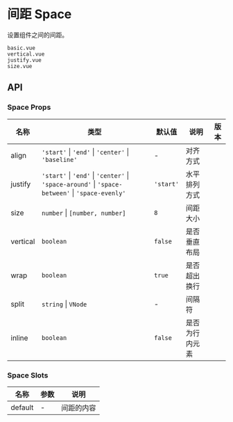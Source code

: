 # 间距 Space

设置组件之间的间距。

```demo
basic.vue
vertical.vue
justify.vue
size.vue
```

## API

### Space Props
| 名称 | 类型 | 默认值 | 说明 | 版本 |
| --- | --- | --- | --- | --- |
| align | `'start'` \| `'end'` \| `'center'` \| `'baseline'` | - | 对齐方式 | |
| justify | `'start'` \| `'end'` \| `'center'` \| `'space-around'` \| `'space-between'` \| `'space-evenly'` | `'start'` | 水平排列方式 | |
| size | `number` \| `[number, number]` | `8` | 间距大小 | |
| vertical | `boolean` | `false` | 是否垂直布局 | |
| wrap | `boolean` | `true` | 是否超出换行 | |
| split | `string` \| `VNode` | - | 间隔符 | |
| inline | `boolean` | `false` | 是否为行内元素 | |

### Space Slots
| 名称 | 参数 | 说明 |
| --- | --- | --- |
| default | - | 间距的内容 |